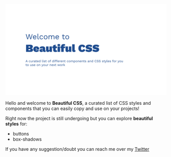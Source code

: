 ![Beautiful CSS cover](https://raw.githubusercontent.com/ItzaMi/beautiful-css/main/static/cover.jpeg)

Hello and welcome to **Beautiful CSS**, a curated list of CSS styles and components that you can easily copy and use on your projects!

Right now the project is still undergoing but you can explore **beautiful styles** for:

- buttons
- box-shadows

If you have any suggestion/doubt you can reach me over my [Twitter](https://twitter.com/HeyItzaMi)